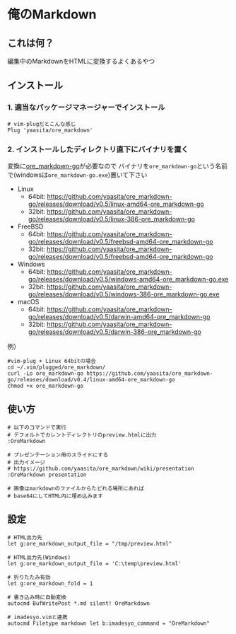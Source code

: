 俺のMarkdown
===============

## これは何？

編集中のMarkdownをHTMLに変換するよくあるやつ

## インストール

### 1. 適当なパッケージマネージャーでインストール

    # vim-plugだとこんな感じ
    Plug 'yaasita/ore_markdown'

### 2. インストールしたディレクトリ直下にバイナリを置く

変換に[ore_markdown-go](https://github.com/yaasita/ore_markdown-go)が必要なので
バイナリを`ore_markdown-go`という名前で(windowsは`ore_markdown-go.exe`)置いて下さい

* Linux
    * 64bit: https://github.com/yaasita/ore_markdown-go/releases/download/v0.5/linux-amd64-ore_markdown-go
    * 32bit: https://github.com/yaasita/ore_markdown-go/releases/download/v0.5/linux-386-ore_markdown-go
* FreeBSD
    * 64bit: https://github.com/yaasita/ore_markdown-go/releases/download/v0.5/freebsd-amd64-ore_markdown-go
    * 32bit: https://github.com/yaasita/ore_markdown-go/releases/download/v0.5/freebsd-amd64-ore_markdown-go
* Windows
    * 64bit: https://github.com/yaasita/ore_markdown-go/releases/download/v0.5/windows-amd64-ore_markdown-go.exe
    * 32bit: https://github.com/yaasita/ore_markdown-go/releases/download/v0.5/windows-386-ore_markdown-go.exe
* macOS
    * 64bit: https://github.com/yaasita/ore_markdown-go/releases/download/v0.5/darwin-amd64-ore_markdown-go
    * 32bit: https://github.com/yaasita/ore_markdown-go/releases/download/v0.5/darwin-386-ore_markdown-go

例）

    #vim-plug + Linux 64bitの場合
    cd ~/.vim/plugged/ore_markdown/
    curl -Lo ore_markdown-go https://github.com/yaasita/ore_markdown-go/releases/download/v0.4/linux-amd64-ore_markdown-go
    chmod +x ore_markdown-go

## 使い方
    
    # 以下のコマンドで実行
    # デフォルトでカレントディレクトリのpreview.htmlに出力
    :OreMarkdown

    # プレゼンテーション用のスライドにする
    # 出力イメージ
    # https://github.com/yaasita/ore_markdown/wiki/presentation
    :OreMarkdown presentation

    # 画像はmarkdownのファイルからたどれる場所にあれば
    # base64にしてHTML内に埋め込みます

## 設定

    # HTML出力先
    let g:ore_markdown_output_file = "/tmp/preview.html"

    # HTML出力先(Windows)
    let g:ore_markdown_output_file = 'C:\temp\preview.html'

    # 折りたたみ有効
    let g:ore_markdown_fold = 1

    # 書き込み時に自動変換
    autocmd BufWritePost *.md silent! OreMarkdown

    # imadesyo.vimと連携
    autocmd Filetype markdown let b:imadesyo_command = "OreMarkdown"
